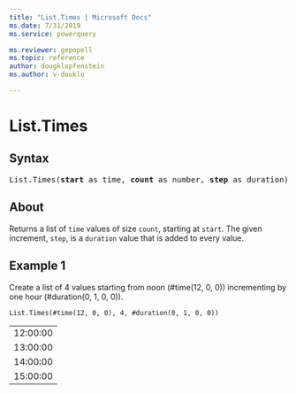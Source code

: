 ```yaml
---
title: "List.Times | Microsoft Docs"
ms.date: 7/31/2019
ms.service: powerquery

ms.reviewer: gepopell
ms.topic: reference
author: dougklopfenstein
ms.author: v-douklo

---
```

# List.Times

## Syntax

<pre>
List.Times(<b>start</b> as time, <b>count</b> as number, <b>step</b> as duration) as list
</pre>

## About
Returns a list of `time` values of size `count`, starting at `start`. The given increment, `step`, is a `duration` value that is added to every value.

## Example 1
Create a list of 4 values starting from noon (#time(12, 0, 0)) incrementing by one hour (#duration(0, 1, 0, 0)).


```powerquery-m
List.Times(#time(12, 0, 0), 4, #duration(0, 1, 0, 0))
```

<table> <tr><td>12:00:00</td></tr> <tr><td>13:00:00</td></tr> <tr><td>14:00:00</td></tr> <tr><td>15:00:00</td></tr> </table>


  
